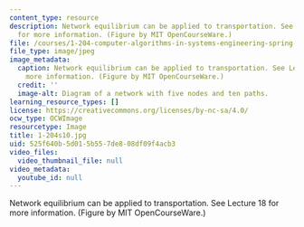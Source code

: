 ```yaml
---
content_type: resource
description: Network equilibrium can be applied to transportation. See Lecture 18
  for more information. (Figure by MIT OpenCourseWare.)
file: /courses/1-204-computer-algorithms-in-systems-engineering-spring-2010/525f640b5d015b557de808df09f4acb3_1-204s10.jpg
file_type: image/jpeg
image_metadata:
  caption: Network equilibrium can be applied to transportation. See Lecture 18 for
    more information. (Figure by MIT OpenCourseWare.)
  credit: ''
  image-alt: Diagram of a network with five nodes and ten paths.
learning_resource_types: []
license: https://creativecommons.org/licenses/by-nc-sa/4.0/
ocw_type: OCWImage
resourcetype: Image
title: 1-204s10.jpg
uid: 525f640b-5d01-5b55-7de8-08df09f4acb3
video_files:
  video_thumbnail_file: null
video_metadata:
  youtube_id: null
---
```

Network equilibrium can be applied to transportation. See Lecture 18 for more information. (Figure by MIT OpenCourseWare.)